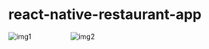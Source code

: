 # react-native-restaurant-app
![img1](https://github.com/emrreucar/react-native-restaurant-app/assets/111085998/ead542ed-41d2-4e3d-8e34-300a51156a96) &nbsp; &nbsp; &nbsp; &nbsp; &nbsp;&nbsp; &nbsp; &nbsp; &nbsp; &nbsp;
![img2](https://github.com/emrreucar/react-native-restaurant-app/assets/111085998/210095c9-d9ea-4e60-9ab6-48701e5fa658)
